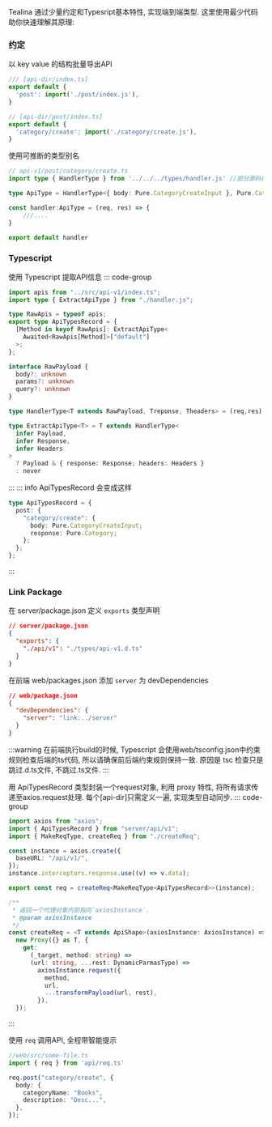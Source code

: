Tealina 通过少量约定和Typesript基本特性, 实现端到端类型. 这里使用最少代码助你快速理解其原理:
### 约定

以 key value 的结构批量导出API

```ts
/// [api-dir/index.ts]
export default {
  'post': import('./post/index.js'),
}

// [api-dir/post/index.ts]
export default {
  'category/create': import('./category/create.js'),
}
```
使用可推断的类型别名

```ts
// api-v1/post/category/create.ts
import type { HandlerType } from '../../../types/handler.js' //部分源码在下面

type ApiType = HandlerType<{ body: Pure.CategoryCreateInput }, Pure.Category>

const handler:ApiType = (req, res) => {
    ///....
}

export default handler
```

### Typescript

使用 Typescript 提取API信息
::: code-group
```ts [types/api-v1.d.ts]
import apis from "../src/api-v1/index.ts";
import type { ExtractApiType } from "./handler.js";

type RawApis = typeof apis;
export type ApiTypesRecord = {
  [Method in keyof RawApis]: ExtractApiType<
    Awaited<RawApis[Method]>["default"]
  >;
};
```
```ts [types/handler.js]
interface RawPayload {
  body?: unknown
  params?: unknown
  query?: unknown
}

type HandlerType<T extends RawPayload, Treponse, Theaders> = (req,res) => any

type ExtractApiType<T> = T extends HandlerType<
  infer Payload,
  infer Response,
  infer Headers
>
  ? Payload & { response: Response; headers: Headers }
  : never

```
:::
::: info ApiTypesRecord 会变成这样
```ts
type ApiTypesRecord = {
  post: {
    "category/create": {
      body: Pure.CategoryCreateInput;
      response: Pure.Category;
    };
  };
};
```
:::
### Link Package
在 server/package.json 定义 `exports` 类型声明

```json
// server/package.json
{
  "exports": {
    "./api/v1": "./types/api-v1.d.ts"
  }
}
```

在前端 web/packages.json 添加 `server` 为 devDependencies

```json
// web/package.json
{
  "devDependencies": {
    "server": "link:../server"
  }
}
```

:::warning
在前端执行build的时候, Typescript 会使用web/tsconfig.json中约束规则检查后端的ts代码, 所以请确保前后端约束规则保持一致. 原因是 tsc 检查只是跳过.d.ts文件, 不跳过.ts文件. 
:::

用 ApiTypesRecord 类型封装一个request对象, 利用 proxy 特性, 将所有请求传递至axios.request处理.
每个[api-dir]只需定义一遍, 实现类型自动同步.
::: code-group

```ts [web/src/api/req.ts]
import axios from "axios";
import { ApiTypesRecord } from "server/api/v1";
import { MakeReqType, createReq } from "./createReq";

const instance = axios.create({
  baseURL: "/api/v1/",
});
instance.interceptors.response.use((v) => v.data);

export const req = createReq<MakeReqType<ApiTypesRecord>>(instance);
```

```ts [web/src/api/createReq.ts]
/**
 * 返回一个代理对象内部指向`axiosInstance`.
 * @param axiosInstance
 */
const createReq = <T extends ApiShape>(axiosInstance: AxiosInstance) =>
  new Proxy({} as T, {
    get:
      (_target, method: string) =>
      (url: string, ...rest: DynamicParmasType) =>
        axiosInstance.request({
          method,
          url,
          ...transformPayload(url, rest),
        }),
  });
```

:::

 使用 `req` 调用API, 全程带智能提示

```ts
//web/src/some-file.ts
import { req } from 'api/req.ts'

req.post("category/create", {
  body: {
    categoryName: "Books",
    description: "Desc...",
  },
});
```